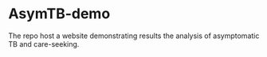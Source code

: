 # AsymTB-demo

The repo host a website demonstrating results the analysis of asymptomatic TB and care-seeking. 

[](https://timewz667.github.io/AsymTB-demo/)
